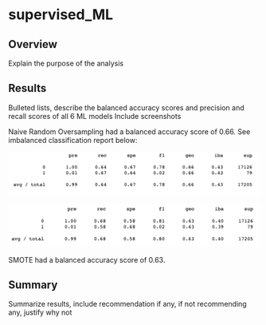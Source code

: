 # supervised_ML

## Overview

Explain the purpose of the analysis

## Results

Bulleted lists, describe the balanced accuracy scores and precision and recall scores of all 6 ML models
Include screenshots

Naive Random Oversampling had a balanced accuracy score of 0.66. See imbalanced classification report below: 

![Image](Challenge/Naive_Random_Oversampling.png)

![Image](Challenge/SMOTE_Oversampling.png)



SMOTE had a balanced accuracy score of 0.63. 



## Summary 
Summarize results, include recommendation if any, if not recommending any, justify why not 